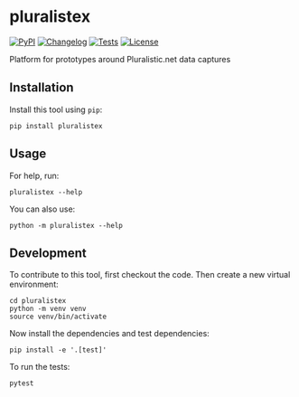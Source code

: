 # pluralistex

[![PyPI](https://img.shields.io/pypi/v/pluralistex.svg)](https://pypi.org/project/pluralistex/)
[![Changelog](https://img.shields.io/github/v/release/crossjam/pluralistex?include_prereleases&label=changelog)](https://github.com/crossjam/pluralistex/releases)
[![Tests](https://github.com/crossjam/pluralistex/workflows/Test/badge.svg)](https://github.com/crossjam/pluralistex/actions?query=workflow%3ATest)
[![License](https://img.shields.io/badge/license-Apache%202.0-blue.svg)](https://github.com/crossjam/pluralistex/blob/master/LICENSE)

Platform for prototypes around Pluralistic.net data captures

## Installation

Install this tool using `pip`:

    pip install pluralistex

## Usage

For help, run:

    pluralistex --help

You can also use:

    python -m pluralistex --help

## Development

To contribute to this tool, first checkout the code. Then create a new virtual environment:

    cd pluralistex
    python -m venv venv
    source venv/bin/activate

Now install the dependencies and test dependencies:

    pip install -e '.[test]'

To run the tests:

    pytest
